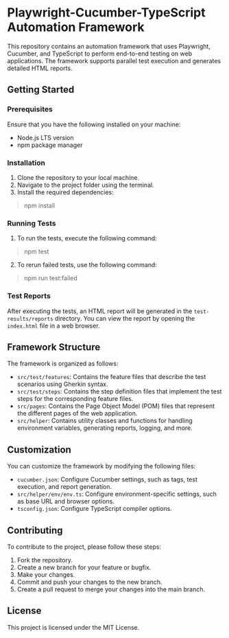 # Playwright-Cucumber-TypeScript Automation Framework
This repository contains an automation framework that uses Playwright, Cucumber, and TypeScript to perform end-to-end testing on web applications. The framework supports parallel test execution and generates detailed HTML reports. 

## Getting Started

### Prerequisites
Ensure that you have the following installed on your machine:  
- Node.js LTS version
- npm package manager

### Installation
1. Clone the repository to your local machine.
2. Navigate to the project folder using the terminal.
3. Install the required dependencies:
> npm install

### Running Tests
1. To run the tests, execute the following command:
> npm test

2. To rerun failed tests, use the following command:
> npm run test:failed


### Test Reports
After executing the tests, an HTML report will be generated in the `test-results/reports` directory. You can view the report by opening the `index.html` file in a web browser.

## Framework Structure
The framework is organized as follows:
- `src/test/features`: Contains the feature files that describe the test scenarios using Gherkin syntax.
- `src/test/steps`: Contains the step definition files that implement the test steps for the corresponding feature files.
- `src/pages`: Contains the Page Object Model (POM) files that represent the different pages of the web application.
- `src/helper`: Contains utility classes and functions for handling environment variables, generating reports, logging, and more.

## Customization
You can customize the framework by modifying the following files:
- `cucumber.json`: Configure Cucumber settings, such as tags, test execution, and report generation.
- `src/helper/env/env.ts`: Configure environment-specific settings, such as base URL and browser options.
- `tsconfig.json`: Configure TypeScript compiler options.

## Contributing
To contribute to the project, please follow these steps:
1. Fork the repository.
2. Create a new branch for your feature or bugfix.
3. Make your changes.
4. Commit and push your changes to the new branch.
5. Create a pull request to merge your changes into the main branch.

## License
This project is licensed under the MIT License.






